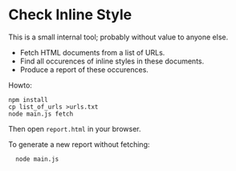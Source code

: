 # Check Inline Style

This is a small internal tool; probably without value to anyone else.

- Fetch HTML documents from a list of URLs.
- Find all occurences of inline styles in these documents.
- Produce a report of these occurences.

Howto:

```
npm install
cp list_of_urls >urls.txt
node main.js fetch
```

Then open `report.html` in your browser.

To generate a new report without fetching:

```
  node main.js
```
